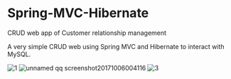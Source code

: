 # Spring-MVC-Hibernate
CRUD web app of Customer relationship management

A very simple CRUD web using Spring MVC and Hibernate to interact with MySQL.

![1](https://user-images.githubusercontent.com/27907550/31264529-6084ed1a-aa2f-11e7-8e44-53b8d32f1026.png)
![unnamed qq screenshot20171006004116](https://user-images.githubusercontent.com/27907550/31264532-63b1de94-aa2f-11e7-9f31-cad950c3dd56.png)
![3](https://user-images.githubusercontent.com/27907550/31264534-651ec396-aa2f-11e7-919b-16a4ff9bdcc0.png)
